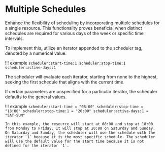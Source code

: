 # Multiple Schedules

Enhance the flexibility of scheduling by incorporating multiple schedules for a single resource. This functionality proves beneficial when distinct schedules are required for various days of the week or specific time intervals.

To implement this, utilize an iterator appended to the scheduler tag, denoted by a numerical value.

!!! example
    ```
    scheduler:start-time:1
    scheduler:stop-time:1
    scheduler:active-days:1
    ```

The scheduler will evaluate each iterator, starting from none to the highest, seeking the first schedule that aligns with the current time.

If certain parameters are unspecified for a particular iterator, the scheduler defaults to the general values.

!!! example
    ```
    scheduler:start-time = "08:00"
    scheduler:stop-time = "18:00"
    scheduler:stop-time:1 = "20:00"
    scheduler:active-days:1 = "SAT-SUN"
    ```

    In this example, the resource will start at 08:00 and stop at 18:00 from Monday to Friday. It will stop at 20:00 on Saturday and Sunday.
    On Saturday and Sunday, the scheduler will use the schedule with the iterator `1` because it is the most specific schedule. The scheduler will use the default value for the start time because it is not defined for the iterator `1`.
